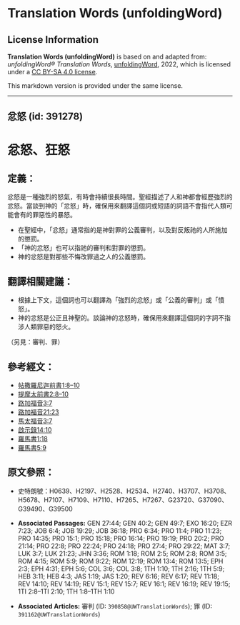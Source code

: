 # Translation Words (unfoldingWord)

## License Information

**Translation Words (unfoldingWord)** is based on and adapted from: _unfoldingWord® Translation Words_, [unfoldingWord](https://unfoldingword.org/utw), 2022, which is licensed under a [CC BY-SA 4.0 license](https://creativecommons.org/licenses/by-sa/4.0/legalcode.en).

This markdown version is provided under the same license.



--------------------------------

## 忿怒 (id: 391278)

忿怒、狂怒
=====

定義：
---

忿怒是一種強烈的怒氣，有時會持續很長時間。聖經描述了人和神都會經歷強烈的忿怒。當談到神的「忿怒」時，確保用來翻譯這個詞或短語的詞語不會指代人類可能會有的罪惡性的暴怒。

* 在聖經中，「忿怒」通常指的是神對罪的公義審判，以及對反叛祂的人所施加的懲罰。
* 「神的忿怒」也可以指祂的審判和對罪的懲罰。
* 神的忿怒是對那些不悔改罪過之人的公義懲罰。

翻譯相關建議：
-------

* 根據上下文，這個詞也可以翻譯為「強烈的忿怒」或「公義的審判」或「憤怒」。
* 神的忿怒是公正且神聖的。談論神的忿怒時，確保用來翻譯這個詞的字詞不指涉人類罪惡的怒火。

（另見：審判、罪）

參考經文：
-----

* [帖撒羅尼迦前書1:8–10](https://ref.ly/1Thess1:8-1Thess1:10)
* [提摩太前書2:8–10](https://ref.ly/1Tim2:8-1Tim2:10)
* [路加福音3:7](https://ref.ly/Luke3:7)
* [路加福音](https://ref.ly/Luke3:7)[21:23](https://ref.ly/Luke21:23)
* [馬太福音3:7](https://ref.ly/Matt3:7)
* [啟示錄14:10](https://ref.ly/Rev14:10)
* [羅馬書1:18](https://ref.ly/Rom1:18)
* [羅馬書](https://ref.ly/Rom1:18)[5:9](https://ref.ly/Rom5:9)

原文參照：
-----

* 史特朗號：H0639、H2197、H2528、H2534、H2740、H3707、H3708、H5678、H7107、H7109、H7110、H7265、H7267、G23720、G37090、G39490、G39500

* **Associated Passages:** GEN 27:44; GEN 40:2; GEN 49:7; EXO 16:20; EZR 7:23; JOB 6:4; JOB 19:29; JOB 36:18; PRO 6:34; PRO 11:4; PRO 11:23; PRO 14:35; PRO 15:1; PRO 15:18; PRO 16:14; PRO 19:19; PRO 20:2; PRO 21:14; PRO 22:8; PRO 22:24; PRO 24:18; PRO 27:4; PRO 29:22; MAT 3:7; LUK 3:7; LUK 21:23; JHN 3:36; ROM 1:18; ROM 2:5; ROM 2:8; ROM 3:5; ROM 4:15; ROM 5:9; ROM 9:22; ROM 12:19; ROM 13:4; ROM 13:5; EPH 2:3; EPH 4:31; EPH 5:6; COL 3:6; COL 3:8; 1TH 1:10; 1TH 2:16; 1TH 5:9; HEB 3:11; HEB 4:3; JAS 1:19; JAS 1:20; REV 6:16; REV 6:17; REV 11:18; REV 14:10; REV 14:19; REV 15:1; REV 15:7; REV 16:1; REV 16:19; REV 19:15; 1TI 2:8–1TI 2:10; 1TH 1:8–1TH 1:10
* **Associated Articles:** 審判 (ID: `390858@UWTranslationWords`); 罪 (ID: `391162@UWTranslationWords`)

